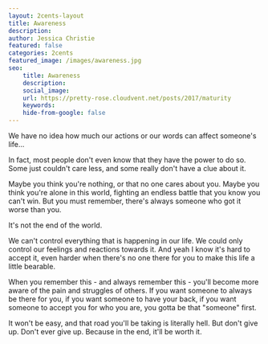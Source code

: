 ```yaml
---
layout: 2cents-layout
title: Awareness
description: 
author: Jessica Christie
featured: false
categories: 2cents
featured_image: /images/awareness.jpg
seo: 
    title: Awareness
    description: 
    social_image: 
    url: https://pretty-rose.cloudvent.net/posts/2017/maturity
    keywords: 
    hide-from-google: false
---
```

We have no idea how much our actions or our words can affect someone's life...

In fact, most people don't even know that they have the power to do so. Some just couldn't care less, and some really don't have a clue about it.

Maybe you think you're nothing, or that no one cares about you. Maybe you think you're alone in this world, fighting an endless battle that you know you can't win. But you must remember, there's always someone who got it worse than you.

It's not the end of the world.

We can't control everything that is happening in our life. We could only control our feelings and reactions towards it. And yeah I know it's hard to accept it, even harder when there's no one there for you to make this life a little bearable.

When you remember this - and always remember this - you'll become more aware of the pain and struggles of others. If you want someone to always be there for you, if you want someone to have your back, if you want someone to accept you for who you are, you gotta be that "someone" first.

It won't be easy, and that road you'll be taking is literally hell. But don't give up. Don't ever give up. Because in the end, it'll be worth it.

&nbsp;
